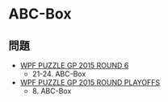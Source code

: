 # ABC-Box

## 問題
- [WPF PUZZLE GP 2015 ROUND 6](../questions/wpfpgp2015_6.md)
	- 21-24. ABC-Box
- [WPF PUZZLE GP 2015 ROUND PLAYOFFS](../questions/wpfpgp2015_po.md)
	- 8\. ABC-Box

